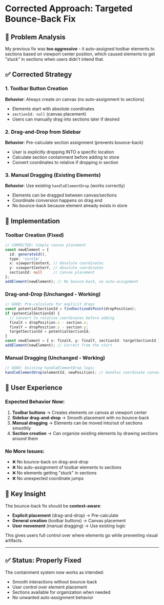 # Corrected Approach: Targeted Bounce-Back Fix

## 🎯 **Problem Analysis**

My previous fix was **too aggressive** - it auto-assigned toolbar elements to sections based on viewport center position, which caused elements to get "stuck" in sections when users didn't intend that.

## ✅ **Corrected Strategy**

### **1. Toolbar Button Creation** 
**Behavior**: Always create on canvas (no auto-assignment to sections)
- Elements start with absolute coordinates
- `sectionId: null` (canvas placement)
- Users can manually drag into sections later if desired

### **2. Drag-and-Drop from Sidebar**
**Behavior**: Pre-calculate section assignment (prevents bounce-back)
- User is explicitly dropping INTO a specific location
- Calculate section containment before adding to store
- Convert coordinates to relative if dropping in section

### **3. Manual Dragging (Existing Elements)**
**Behavior**: Use existing `handleElementDrop` (works correctly)
- Elements can be dragged between canvas/sections
- Coordinate conversion happens on drag end
- No bounce-back because element already exists in store

## 🔧 **Implementation**

### **Toolbar Creation (Fixed)**
```typescript
// CORRECTED: Simple canvas placement
const newElement = {
  id: generateId(),
  type: 'circle',
  x: viewportCenterX, // Absolute coordinates
  y: viewportCenterY, // Absolute coordinates
  sectionId: null     // Canvas placement
};
addElement(newElement); // No bounce-back, no auto-assignment
```

### **Drag-and-Drop (Unchanged - Working)**
```typescript
// GOOD: Pre-calculate for explicit drops
const potentialSectionId = findSectionAtPoint(dropPosition);
if (potentialSectionId) {
  // Convert to relative coordinates before adding
  finalX = dropPosition.x - section.x;
  finalY = dropPosition.y - section.y;
  targetSectionId = potentialSectionId;
}
const newElement = { x: finalX, y: finalY, sectionId: targetSectionId };
addElement(newElement); // Correct from the start
```

### **Manual Dragging (Unchanged - Working)**
```typescript
// GOOD: Existing handleElementDrop logic
handleElementDrop(elementId, newPosition); // Handles coordinate conversion
```

## 🎨 **User Experience**

### **Expected Behavior Now:**
1. **Toolbar buttons** → Creates elements on canvas at viewport center
2. **Sidebar drag-and-drop** → Smooth placement with no bounce-back  
3. **Manual dragging** → Elements can be moved into/out of sections smoothly
4. **Section creation** → Can organize existing elements by drawing sections around them

### **No More Issues:**
- ❌ No bounce-back on drag-and-drop
- ❌ No auto-assignment of toolbar elements to sections
- ❌ No elements getting "stuck" in sections
- ❌ No unexpected coordinate jumps

## 📝 **Key Insight**

The bounce-back fix should be **context-aware**:
- **Explicit placement** (drag-and-drop) → Pre-calculate
- **General creation** (toolbar buttons) → Canvas placement
- **User movement** (manual dragging) → Use existing logic

This gives users full control over where elements go while preventing visual artifacts.

---

## ✅ **Status: Properly Fixed**

The containment system now works as intended:
- Smooth interactions without bounce-back
- User control over element placement
- Sections available for organization when needed
- No unwanted auto-assignment behavior
